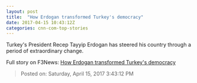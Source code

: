 ```yaml
---
layout: post
title:  "How Erdogan transformed Turkey's democracy"
date: 2017-04-15 10:43:12Z
categories: cnn-com-top-stories
---
```


Turkey's President Recep Tayyip Erdogan has steered his country through a period of extraordinary change.


Full story on F3News: [How Erdogan transformed Turkey's democracy](http://www.f3nws.com/n/HEFpUJ)

> Posted on: Saturday, April 15, 2017 3:43:12 PM
